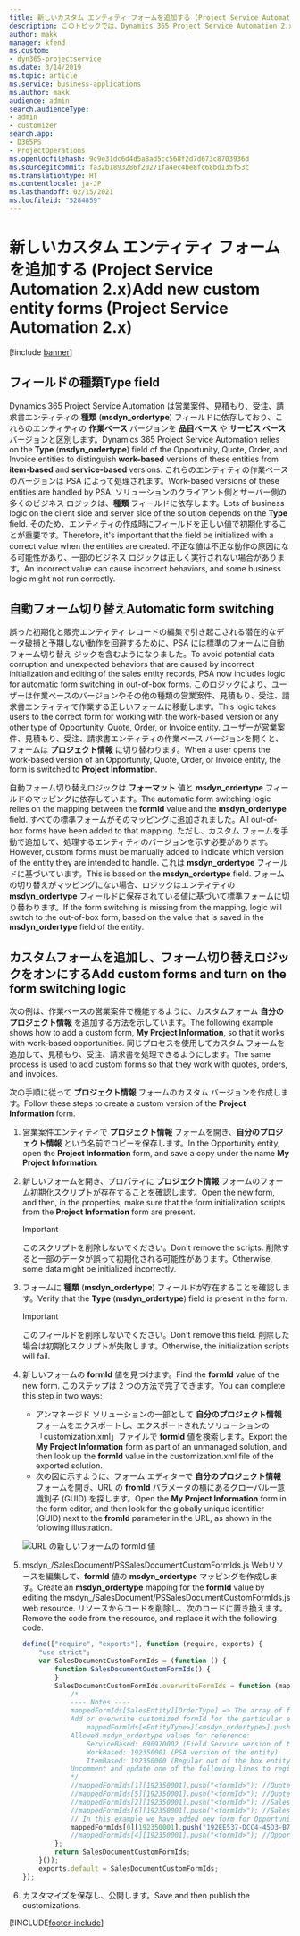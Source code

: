 ```yaml
---
title: 新しいカスタム エンティティ フォームを追加する (Project Service Automation 2.x)
description: このトピックでは、Dynamics 365 Project Service Automation 2.x で営業案件、見積もり、受注、請求書にカスタム エンティティ フォームを追加する方法について説明します。
author: makk
manager: kfend
ms.custom:
- dyn365-projectservice
ms.date: 3/14/2019
ms.topic: article
ms.service: business-applications
ms.author: makk
audience: admin
search.audienceType:
- admin
- customizer
search.app:
- D365PS
- ProjectOperations
ms.openlocfilehash: 9c9e31dc6d4d5a8ad5cc568f2d7d673c8703936d
ms.sourcegitcommit: fa32b1893286f20271fa4ec4be8fc68bd135f53c
ms.translationtype: HT
ms.contentlocale: ja-JP
ms.lasthandoff: 02/15/2021
ms.locfileid: "5284859"
---
```

# <a name="add-new-custom-entity-forms-project-service-automation-2x"></a><span data-ttu-id="8341f-103">新しいカスタム エンティティ フォームを追加する (Project Service Automation 2.x)</span><span class="sxs-lookup"><span data-stu-id="8341f-103">Add new custom entity forms (Project Service Automation 2.x)</span></span>

[!include [banner](../../includes/psa-now-project-operations.md)]

## <a name="type-field"></a><span data-ttu-id="8341f-104">フィールドの種類</span><span class="sxs-lookup"><span data-stu-id="8341f-104">Type field</span></span> 

<span data-ttu-id="8341f-105">Dynamics 365 Project Service Automation は営業案件、見積もり、受注、請求書エンティティの **種類** (**msdyn\_ordertype**) フィールドに依存しており、これらのエンティティの **作業ベース** バージョンを **品目ベース** や **サービス ベース** バージョンと区別します。</span><span class="sxs-lookup"><span data-stu-id="8341f-105">Dynamics 365 Project Service Automation relies on the **Type** (**msdyn\_ordertype**) field of the Opportunity, Quote, Order, and Invoice entities to distinguish **work-based** versions of these entities from **item-based** and **service-based** versions.</span></span> <span data-ttu-id="8341f-106">これらのエンティティの作業ベースのバージョンは PSA によって処理されます。</span><span class="sxs-lookup"><span data-stu-id="8341f-106">Work-based versions of these entities are handled by PSA.</span></span> <span data-ttu-id="8341f-107">ソリューションのクライアント側とサーバー側の多くのビジネス ロジックは、**種類** フィールドに依存します。</span><span class="sxs-lookup"><span data-stu-id="8341f-107">Lots of business logic on the client side and server side of the solution depends on the **Type** field.</span></span> <span data-ttu-id="8341f-108">そのため、エンティティの作成時にフィールドを正しい値で初期化することが重要です。</span><span class="sxs-lookup"><span data-stu-id="8341f-108">Therefore, it's important that the field be initialized with a correct value when the entities are created.</span></span> <span data-ttu-id="8341f-109">不正な値は不正な動作の原因になる可能性があり、一部のビジネス ロジックは正しく実行されない場合があります。</span><span class="sxs-lookup"><span data-stu-id="8341f-109">An incorrect value can cause incorrect behaviors, and some business logic might not run correctly.</span></span>

## <a name="automatic-form-switching"></a><span data-ttu-id="8341f-110">自動フォーム切り替え</span><span class="sxs-lookup"><span data-stu-id="8341f-110">Automatic form switching</span></span>

<span data-ttu-id="8341f-111">誤った初期化と販売エンティティ レコードの編集で引き起こされる潜在的なデータ破損と予期しない動作を回避するために、PSA には標準のフォームに自動フォーム切り替え ジックを含むようになりました。</span><span class="sxs-lookup"><span data-stu-id="8341f-111">To avoid potential data corruption and unexpected behaviors that are caused by incorrect initialization and editing of the sales entity records, PSA now includes logic for automatic form switching in out-of-box forms.</span></span> <span data-ttu-id="8341f-112">このロジックにより、ユーザーは作業ベースのバージョンやその他の種類の営業案件、見積もり、受注、請求書エンティティで作業する正しいフォームに移動します。</span><span class="sxs-lookup"><span data-stu-id="8341f-112">This logic takes users to the correct form for working with the work-based version or any other type of Opportunity, Quote, Order, or Invoice entity.</span></span> <span data-ttu-id="8341f-113">ユーザーが営業案件、見積もり、受注、請求書エンティティの作業ベース バージョンを開くと、フォームは **プロジェクト情報** に切り替わります。</span><span class="sxs-lookup"><span data-stu-id="8341f-113">When a user opens the work-based version of an Opportunity, Quote, Order, or Invoice entity, the form is switched to **Project Information**.</span></span>

<span data-ttu-id="8341f-114">自動フォーム切り替えロジックは **フォーマット** 値と **msdyn\_ordertype** フィールドのマッピングに依存しています。</span><span class="sxs-lookup"><span data-stu-id="8341f-114">The automatic form switching logic relies on the mapping between the **formId** value and the **msdyn\_ordertype** field.</span></span> <span data-ttu-id="8341f-115">すべての標準フォームがそのマッピングに追加されました。</span><span class="sxs-lookup"><span data-stu-id="8341f-115">All out-of-box forms have been added to that mapping.</span></span> <span data-ttu-id="8341f-116">ただし、カスタム フォームを手動で追加して、処理するエンティティのバージョンを示す必要があります。</span><span class="sxs-lookup"><span data-stu-id="8341f-116">However, custom forms must be manually added to indicate which version of the entity they are intended to handle.</span></span> <span data-ttu-id="8341f-117">これは **msdyn\_ordertype** フィールドに基づいています。</span><span class="sxs-lookup"><span data-stu-id="8341f-117">This is based on the **msdyn\_ordertype** field.</span></span> <span data-ttu-id="8341f-118">フォームの切り替えがマッピングにない場合、ロジックはエンティティの **msdyn\_ordertype** フィールドに保存されている値に基づいて標準フォームに切り替わります。</span><span class="sxs-lookup"><span data-stu-id="8341f-118">If the form switching is missing from the mapping, logic will switch to the out-of-box form, based on the value that is saved in the **msdyn\_ordertype** field of the entity.</span></span>

## <a name="add-custom-forms-and-turn-on-the-form-switching-logic"></a><span data-ttu-id="8341f-119">カスタムフォームを追加し、フォーム切り替えロジックをオンにする</span><span class="sxs-lookup"><span data-stu-id="8341f-119">Add custom forms and turn on the form switching logic</span></span>

<span data-ttu-id="8341f-120">次の例は、作業ベースの営業案件で機能するように、カスタムフォーム **自分のプロジェクト情報** を追加する方法を示しています。</span><span class="sxs-lookup"><span data-stu-id="8341f-120">The following example shows how to add a custom form, **My Project Information**, so that it works with work-based opportunities.</span></span> <span data-ttu-id="8341f-121">同じプロセスを使用してカスタム フォームを追加して、見積もり、受注、請求書を処理できるようにします。</span><span class="sxs-lookup"><span data-stu-id="8341f-121">The same process is used to add custom forms so that they work with quotes, orders, and invoices.</span></span>

<span data-ttu-id="8341f-122">次の手順に従って **プロジェクト情報** フォームのカスタム バージョンを作成します。</span><span class="sxs-lookup"><span data-stu-id="8341f-122">Follow these steps to create a custom version of the **Project Information** form.</span></span>

1. <span data-ttu-id="8341f-123">営業案件エンティティで **プロジェクト情報** フォームを開き、**自分のプロジェクト情報** という名前でコピーを保存します。</span><span class="sxs-lookup"><span data-stu-id="8341f-123">In the Opportunity entity, open the **Project Information** form, and save a copy under the name **My Project Information**.</span></span>
2. <span data-ttu-id="8341f-124">新しいフォームを開き、プロパティに **プロジェクト情報** フォームのフォーム初期化スクリプトが存在することを確認します。</span><span class="sxs-lookup"><span data-stu-id="8341f-124">Open the new form, and then, in the properties, make sure that the form initialization scripts from the **Project Information** form are present.</span></span> 

    > [!IMPORTANT]
    > <span data-ttu-id="8341f-125">このスクリプトを削除しないでください。</span><span class="sxs-lookup"><span data-stu-id="8341f-125">Don't remove the scripts.</span></span> <span data-ttu-id="8341f-126">削除すると一部のデータが誤って初期化される可能性があります。</span><span class="sxs-lookup"><span data-stu-id="8341f-126">Otherwise, some data might be initialized incorrectly.</span></span>

3. <span data-ttu-id="8341f-127">フォームに **種類** (**msdyn\_ordertype**) フィールドが存在することを確認します。</span><span class="sxs-lookup"><span data-stu-id="8341f-127">Verify that the **Type** (**msdyn\_ordertype**) field is present in the form.</span></span> 

    > [!IMPORTANT]
    > <span data-ttu-id="8341f-128">このフィールドを削除しないでください。</span><span class="sxs-lookup"><span data-stu-id="8341f-128">Don't remove this field.</span></span> <span data-ttu-id="8341f-129">削除した場合は初期化スクリプトが失敗します。</span><span class="sxs-lookup"><span data-stu-id="8341f-129">Otherwise, the initialization scripts will fail.</span></span>

4. <span data-ttu-id="8341f-130">新しいフォームの **formId** 値を見つけます。</span><span class="sxs-lookup"><span data-stu-id="8341f-130">Find the **formId** value of the new form.</span></span> <span data-ttu-id="8341f-131">このステップは 2 つの方法で完了できます。</span><span class="sxs-lookup"><span data-stu-id="8341f-131">You can complete this step in two ways:</span></span>

    - <span data-ttu-id="8341f-132">アンマネージド ソリューションの一部として **自分のプロジェクト情報** フォームをエクスポートし、エクスポートされたソリューションの「customization.xml」ファイルで **formId** 値を検索します。</span><span class="sxs-lookup"><span data-stu-id="8341f-132">Export the **My Project Information** form as part of an unmanaged solution, and then look up the **formId** value in the customization.xml file of the exported solution.</span></span>
    - <span data-ttu-id="8341f-133">次の図に示すように、フォーム エディターで **自分のプロジェクト情報** フォームを開き、URL の **fromId** パラメータの横にあるグローバル一意識別子 (GUID) を探します。</span><span class="sxs-lookup"><span data-stu-id="8341f-133">Open the **My Project Information** form in the form editor, and then look for the globally unique identifier (GUID) next to the **fromId** parameter in the URL, as shown in the following illustration.</span></span>

    ![URL の新しいフォームの formId 値](media/how-to-add-custom-forms-in-v2.0.png)

5. <span data-ttu-id="8341f-135">msdyn\_/SalesDocument/PSSalesDocumentCustomFormIds.js Webリソースを編集して、**formId** 値の **msdyn\_ordertype** マッピングを作成します。</span><span class="sxs-lookup"><span data-stu-id="8341f-135">Create an **msdyn\_ordertype** mapping for the **formId** value by editing the msdyn\_/SalesDocument/PSSalesDocumentCustomFormIds.js web resource.</span></span> <span data-ttu-id="8341f-136">リソースからコードを削除し、次のコードに置き換えます。</span><span class="sxs-lookup"><span data-stu-id="8341f-136">Remove the code from the resource, and replace it with the following code.</span></span>

    ```javascript
    define(["require", "exports"], function (require, exports) {
        "use strict";
        var SalesDocumentCustomFormIds = (function () {
            function SalesDocumentCustomFormIds() {
            }
            SalesDocumentCustomFormIds.overwriteFormIds = function (mappedFormIds) {
                /*
                ---- Notes ----
                mappedFormIds[SalesEntity][OrderType] => The array of forms IDs that support particular entity and order type
                Add or overwrite customized formId for the particular entity and order type by calling:
                    mappedFormIds[<EntityType>][<msdyn_ordertype>].push("<formId>");
                Allowed msdyn_ordertype values for reference:
                    ServiceBased: 690970002 (Field Service version of the entity)
                    WorkBased: 192350001 (PSA version of the entity)
                    ItemBased: 192350000 (Regular out of the box entity)
                Uncomment and update one of the following lines to register custom PSA form for required entity:
                */      
                //mappedFormIds[1][192350001].push("<formId>"); //Quote
                //mappedFormIds[5][192350001].push("<formId>"); //Quote Line
                //mappedFormIds[2][192350001].push("<formId>"); //Sales Order
                //mappedFormIds[6][192350001].push("<formId>"); //Sales Order Line
                // In this example we have added new form for Opportunity
                mappedFormIds[0][192350001].push("192EE537-DCC4-45D3-B7AF-EA694B9113D2"); //Opportunity
                //mappedFormIds[4][192350001].push("<formId>"); //Opportunity Line
            };
            return SalesDocumentCustomFormIds;
        }());
        exports.default = SalesDocumentCustomFormIds;
    });
    ```

6. <span data-ttu-id="8341f-137">カスタマイズを保存し、公開します。</span><span class="sxs-lookup"><span data-stu-id="8341f-137">Save and then publish the customizations.</span></span>


[!INCLUDE[footer-include](../../includes/footer-banner.md)]